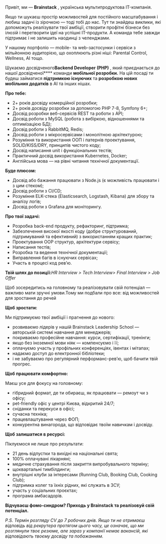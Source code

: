 Привіт, ми — **Brainstack** , українська мультипродуктова IT-компанія.

Якщо ти шукаєш простір можливостей для постійного масштабування і любиш задачі
із зірочкою — тоді тобі до нас. Тут ти знайдеш виклики, які допоможуть
реалізувати твої амбіції, створити профітні бізнеси без ілюзій і перетворити
ідеї на успішні IT-продукти. А команда тебе завжди підтримає і не залишить
наодинці з челенджами.

У нашому портфоліо — mobile- та web-застосунки і сервіси з мільйонною
аудиторією, що охоплюють різні ніші: Parental Control, Wellness, AI тощо.

Шукаємо досвідченого**Backend Developer (PHP)** , який приєднається до нашої
досвідченої**** команди **мобільної розробки.** На цій посаді ти будеш
займатися **підтримкою існуючих** та **розробкою нових мобільних додатків** в
АІ та інших нішах.

**Про тебе:**

  * 2+ років досвіду комерційної розробки;
  * 2+ років досвіду розробки за допомогою PHP 7-8, Symfony 6+;
  * Досвід розробки веб-сервісів REST та роботи з API;
  * Досвід роботи з MySQL (робота з вибіркою, відношеннями та оптимізацією БД);
  * Досвід роботи з RabbitMQ, Redis;
  * Досвід роботи з мікросервісами і монолітною архітектурою;
  * Розуміння та використання ООП і патернів проектування, SOLID/KISS/DRY, принципів чистого коду;
  * Досвід написання unit і функціональних тестів;
  * Практичний досвід використання Kubernetes, Docker;
  * Англійська мова — на рівні читання технічної документації.

**Буде плюсом:**

  * Досвід або бажання працювати з Node.js (є можливість працювати і з цим стеком);
  * Досвід роботи з CI/CD;
  * Розуміння ELK-стека (Elasticsearch, Logstash, Kibana) для збору та аналізу логів;
  * Досвід роботи з Grafana для моніторингу.

**Про твої задачі:**

  * Розробка back-end продукту, рефакторинг, підтримка;
  * Забезпечення високої якості коду (добре структурований, підтримуваний та ефективний) з використанням кращих практик;
  * Проектування OOP структур, архітектури сервісу;
  * Написання тестів;
  * Розробка та ведення технічної документації;
  * Виправлення багів в існуючих сервісах;
  * Участь в процесі код рев’ю.

**Твій шлях до позиції:**_HR Interview > Tech Interview> Final Interview > Job
Offer_

Щоб зосередитись на головному та реалізовувати свій потенціал — важливо мати
зручні умови.Тому ми подбали про все: від можливостей для зростання до речей

**Щоб зростати:**

Ми підтримуємо твої амбіції і прагнення до нового:

  * розвиваємо лідерів у нашій Brainstack Leadership School — авторській системі навчання для менеджерів;
  * покриваємо професійне навчання: курси, сертифікації, тренінги;
  * якщо без іноземної мови ніяк — компенсуємо і її;
  * оплачуємо участь у профільних конференціях, івентах і мітапах;
  * надаємо доступ до електронної бібліотеки;
  * і не забуваємо про регулярний перформанс-рев’ю, щоб бачити твій прогрес.

**Щоб працювати комфортно:**

Маєш усе для фокусу на головному:

  * гібридний формат, де ти обираєш, як працювати — ремоут чи з офісу;
  * pet-friendly офіс у центрі Києва, відкритий 24/7;
  * сніданки та перекуси в офісі;
  * сучасна техніка;
  * працевлаштування через ФОП;
  * конкурентна винагорода, що відповідає твоїм навичкам і досвіду.

**Щоб залишатися в ресурсі:**

Піклуємося не лише про результати:

  * 21 день відпустки та вихідні на національні свята;
  * 100% оплачувані лікарняні;
  * медичне страхування після закриття випробувального терміну;
  * щоквартальні тимбілдинги;
  * внутрішні клуби за інтересами (Running Club, Booking Club, Cooking Club);
  * підтримка колег та їхніх рідних, які служать в ЗСУ;
  * участь у соціальних проєктах;
  * програма амбасадорів.

**Відчуваєш фомо-синдром? Приходь у Brainstack та реалізовуй свій потенціал.**

_P.S. Термін розгляду CV до 7 робочих днів. Якщо ти не отримаєш відповідь від
рекрутера протягом цього часу, це означає, що ми розглянули твоє резюме, але
зараз у компанії немає вакансій, які відповідають твоєму досвіду та
побажанням._